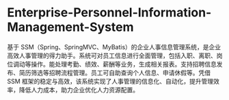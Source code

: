 # Enterprise-Personnel-Information-Management-System
基于 SSM（Spring、SpringMVC、MyBatis）的企业人事信息管理系统，是企业高效人事管理的得力助手。系统可对员工信息进行全面管理，包括入职、离职、岗位调动等操作。能处理考勤、绩效、薪酬等业务，生成相关报表。支持招聘信息发布、简历筛选等招聘流程管理。员工可自助查询个人信息、申请休假等。凭借 SSM 框架的稳定与高效，该系统实现了人事管理的信息化、自动化，提升管理效率，降低人力成本，助力企业优化人力资源配置。 
